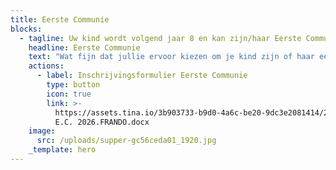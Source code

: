```yaml
---
title: Eerste Communie
blocks:
  - tagline: Uw kind wordt volgend jaar 8 en kan zijn/haar Eerste Communie vieren.
    headline: Eerste Communie
    text: "Wat fijn dat jullie ervoor kiezen om je kind zijn of haar eerste communie te laten doen. Dit gebeuren is een belangrijk gebeuren binnen een warme geloofsgemeenschap (het is niet gebonden aan een school). \n\nUw kind inschrijven betekent dat u zich betrokken voelt bij het gebeuren en de voorbereiding op de Eerste Communie van nabij wil volgen.\_\n\nIn onze geloofsgemeenschap\_verzorgen de ouders, in samenspraak met een verantwoordelijke, deze voorbereiding.\n\nDe ouderavond, waarop de ouders worden uitgenodigd,\_vindt plaats in het najaar. U ontvangt de concrete datum na inschrijving.\n\nGelieve het inschrijvingsformulier in te vullen en via mail ([catechesesf@gmail.com](mailto:catechesesf@gmail.com)) of post op te sturen ten laatste op 30 september.\n"
    actions:
      - label: Inschrijvingsformulier Eerste Communie
        type: button
        icon: true
        link: >-
          https://assets.tina.io/3b903733-b9d0-4a6c-be20-9dc3e2081414/2025/Aanvraagformulier
          E.C. 2026.FRANDO.docx
    image:
      src: /uploads/supper-gc56ceda01_1920.jpg
    _template: hero
---
```


